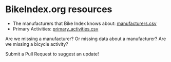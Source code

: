 # BikeIndex.org resources


- The manufacturers that Bike Index knows about: [manufacturers.csv](manufacturers.csv)
- Primary Activities: [primary_activities.csv](primary_activities.csv)

Are we missing a manufacturer? Or missing data about a manufacturer? Are we missing a bicycle activity?

Submit a Pull Request to suggest an update!
